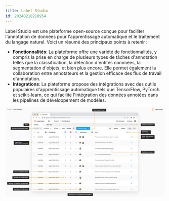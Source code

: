 ```yaml
---
title: Label Studio
id: 20240218210954
---
```


Label Studio est une plateforme open-source conçue pour faciliter l'annotation de données pour l'apprentissage automatique et le traitement du langage naturel. Voici un résumé des principaux points à retenir :

- **Fonctionnalités**: La plateforme offre une variété de fonctionnalités, y compris la prise en charge de plusieurs types de tâches d'annotation telles que la classification, la détection d'entités nommées, la segmentation d'objets, et bien plus encore. Elle permet également la collaboration entre annotateurs et la gestion efficace des flux de travail d'annotation.
- **Intégrations**: La plateforme propose des intégrations avec des outils populaires d'apprentissage automatique tels que TensorFlow, PyTorch et scikit-learn, ce qui facilite l'intégration des données annotées dans les pipelines de développement de modèles.

![](label_studio_example.png)